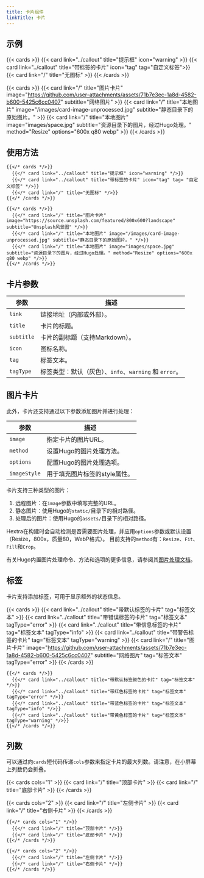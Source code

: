```yaml
---
title: 卡片组件
linkTitle: 卡片
---
```


## 示例

{{< cards >}}
  {{< card link="../callout" title="提示框" icon="warning" >}}
  {{< card link="../callout" title="带标签的卡片" icon="tag" tag="自定义标签">}}
  {{< card link="/" title="无图标" >}}
{{< /cards >}}

{{< cards >}}
  {{< card link="/" title="图片卡片" image="https://github.com/user-attachments/assets/71b7e3ec-1a8d-4582-b600-5425c6cc0407" subtitle="网络图片" >}}
  {{< card link="/" title="本地图片" image="/images/card-image-unprocessed.jpg" subtitle="静态目录下的原始图片。" >}}
  {{< card link="/" title="本地图片" image="images/space.jpg" subtitle="资源目录下的图片，经过Hugo处理。" method="Resize" options="600x q80 webp" >}}
{{< /cards >}}

## 使用方法

```
{{</* cards */>}}
  {{</* card link="../callout" title="提示框" icon="warning" */>}}
  {{</* card link="../callout" title="带标签的卡片" icon="tag" tag= "自定义标签" */>}}
  {{</* card link="/" title="无图标" */>}}
{{</* /cards */>}}
```

```
{{</* cards */>}}
  {{</* card link="/" title="图片卡片" image="https://source.unsplash.com/featured/800x600?landscape" subtitle="Unsplash风景图" */>}}
  {{</* card link="/" title="本地图片" image="/images/card-image-unprocessed.jpg" subtitle="静态目录下的原始图片。" */>}}
  {{</* card link="/" title="本地图片" image="images/space.jpg" subtitle="资源目录下的图片，经过Hugo处理。" method="Resize" options="600x q80 webp" */>}}
{{</* /cards */>}}
```

## 卡片参数

| 参数         | 描述                                      |
|------------|-----------------------------------------|
| `link`     | 链接地址（内部或外部）。                            |
| `title`    | 卡片的标题。                                  |
| `subtitle` | 卡片的副标题（支持Markdown）。                     |
| `icon`     | 图标名称。                                   |
| `tag`      | 标签文本。                                   |
| `tagType`  | 标签类型：默认（灰色）、`info`、`warning` 和 `error`。 |
  
## 图片卡片

此外，卡片还支持通过以下参数添加图片并进行处理：

| 参数           | 描述                |
|--------------|-------------------|
| `image`      | 指定卡片的图片URL。       |
| `method`     | 设置Hugo的图片处理方法。    |
| `options`    | 配置Hugo的图片处理选项。    |
| `imageStyle` | 用于填充图片标签的style属性。 |

卡片支持三种类型的图片：

1. 远程图片：在`image`参数中填写完整的URL。
2. 静态图片：使用Hugo的`static/`目录下的相对路径。
3. 处理后的图片：使用Hugo的`assets/`目录下的相对路径。

Hextra在构建时会自动检测是否需要图片处理，并应用`options`参数或默认设置（Resize，800x，质量80，WebP格式）。
目前支持的`method`有：`Resize`、`Fit`、`Fill`和`Crop`。

有关Hugo内置图片处理命令、方法和选项的更多信息，请参阅其[图片处理文档](https://gohugo.io/content-management/image-processing/)。

## 标签

卡片支持添加标签，可用于显示额外的状态信息。

{{< cards >}}
  {{< card link="../callout" title="带默认标签的卡片" tag="标签文本" >}}
  {{< card link="../callout" title="带错误标签的卡片" tag="标签文本" tagType="error" >}}
  {{< card link="../callout" title="带信息标签的卡片" tag="标签文本" tagType="info" >}}
  {{< card link="../callout" title="带警告标签的卡片" tag="标签文本" tagType="warning" >}}
  {{< card link="/" title="图片卡片" image="https://github.com/user-attachments/assets/71b7e3ec-1a8d-4582-b600-5425c6cc0407" subtitle="网络图片" tag="标签文本" tagType="error" >}}
{{< /cards >}}

```
{{</* cards */>}}
  {{</* card link="../callout" title="带默认标签颜色的卡片" tag="标签文本" */>}}
  {{</* card link="../callout" title="带红色标签的卡片" tag="标签文本" tagType="error" */>}}
  {{</* card link="../callout" title="带蓝色标签的卡片" tag="标签文本" tagType="info" */>}}
  {{</* card link="../callout" title="带黄色标签的卡片" tag="标签文本" tagType="warning" */>}}
{{</* /cards */>}}
```

## 列数

可以通过向`cards`短代码传递`cols`参数来指定卡片的最大列数。请注意，在小屏幕上列数仍会折叠。

{{< cards cols="1" >}}
  {{< card link="/" title="顶部卡片" >}}
  {{< card link="/" title="底部卡片" >}}
{{< /cards >}}

{{< cards cols="2" >}}
  {{< card link="/" title="左侧卡片" >}}
  {{< card link="/" title="右侧卡片" >}}
{{< /cards >}}

```
{{</* cards cols="1" */>}}
  {{</* card link="/" title="顶部卡片" */>}}
  {{</* card link="/" title="底部卡片" */>}}
{{</* /cards */>}}

{{</* cards cols="2" */>}}
  {{</* card link="/" title="左侧卡片" */>}}
  {{</* card link="/" title="右侧卡片" */>}}
{{</* /cards */>}}
```
